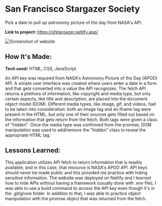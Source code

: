 # San Francisco Stargazer Society
Pick a date to pull up astronomy picture of the day from NASA's API. 

**Link to project:** https://sfstargazer.netlify.app/

![Screenshot of website](https://i.gyazo.com/19309b03f147c4c46731c548a7dcca4e.png)

## How It's Made:

**Tech used:** HTML, CSS, JavaScript

An API key was required from NASA's Astronomy Picture of the Day (APOD) API. A simple user interface was created where users enter a date in a form and that gets converted into a value the API recognizes. The fetch API returns a plethora of information, like copyright and media type, but only certain aspects, like title and description, are placed into the document object model (DOM). Different media types, like image, gif, and videos, had to be taken into consideration: both an image tag and an iframe tag were present in the HTML, but only one of their sources gets filled out based on the information that gets return from the fetch. Both tags were given a class of "hidden". Once the media type was confirmed from the promise, DOM manipulation was used to add/remove the "hidden" class to reveal the appropriate HTML tag.

## Lessons Learned:

This application utilizes API fetch to return information that is readily available, and in this case, that resource is NASA's APOD API. API keys should never be made public and this provided me practice with hiding sensitive information. The website was deployed on Netlify and I learned how to hide APIs without having a framework (usually done with .env file); I was able to use a build command to access the API key even though it's in the .gitignore folder. In addition to that, I was able to practice object manipulation with the promise object that was returned from the fetch. 

